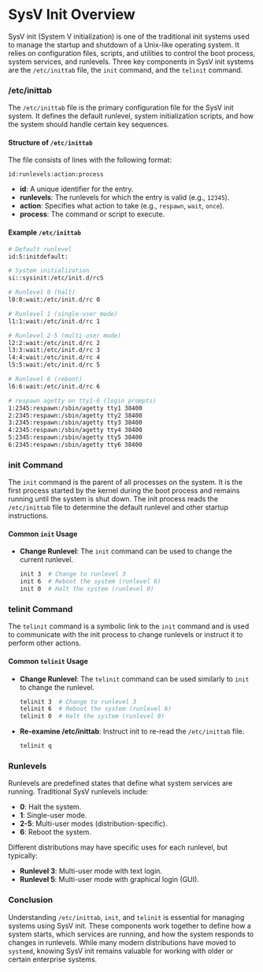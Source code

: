 # SysV Init Overview

SysV init (System V initialization) is one of the traditional init systems used to manage the startup and shutdown of a Unix-like operating system. It relies on configuration files, scripts, and utilities to control the boot process, system services, and runlevels. Three key components in SysV init systems are the `/etc/inittab` file, the `init` command, and the `telinit` command.

### /etc/inittab

The `/etc/inittab` file is the primary configuration file for the SysV init system. It defines the default runlevel, system initialization scripts, and how the system should handle certain key sequences.

#### Structure of `/etc/inittab`

The file consists of lines with the following format:
```
id:runlevels:action:process
```

- **id**: A unique identifier for the entry.
- **runlevels**: The runlevels for which the entry is valid (e.g., `12345`).
- **action**: Specifies what action to take (e.g., `respawn`, `wait`, `once`).
- **process**: The command or script to execute.

#### Example `/etc/inittab`

```bash
# Default runlevel
id:5:initdefault:

# System initialization
si::sysinit:/etc/init.d/rcS

# Runlevel 0 (halt)
l0:0:wait:/etc/init.d/rc 0

# Runlevel 1 (single-user mode)
l1:1:wait:/etc/init.d/rc 1

# Runlevel 2-5 (multi-user mode)
l2:2:wait:/etc/init.d/rc 2
l3:3:wait:/etc/init.d/rc 3
l4:4:wait:/etc/init.d/rc 4
l5:5:wait:/etc/init.d/rc 5

# Runlevel 6 (reboot)
l6:6:wait:/etc/init.d/rc 6

# respawn agetty on tty1-6 (login prompts)
1:2345:respawn:/sbin/agetty tty1 38400
2:2345:respawn:/sbin/agetty tty2 38400
3:2345:respawn:/sbin/agetty tty3 38400
4:2345:respawn:/sbin/agetty tty4 38400
5:2345:respawn:/sbin/agetty tty5 38400
6:2345:respawn:/sbin/agetty tty6 38400
```

### init Command

The `init` command is the parent of all processes on the system. It is the first process started by the kernel during the boot process and remains running until the system is shut down. The init process reads the `/etc/inittab` file to determine the default runlevel and other startup instructions.

#### Common `init` Usage

- **Change Runlevel**: The `init` command can be used to change the current runlevel.
  ```bash
  init 3  # Change to runlevel 3
  init 6  # Reboot the system (runlevel 6)
  init 0  # Halt the system (runlevel 0)
  ```

### telinit Command

The `telinit` command is a symbolic link to the `init` command and is used to communicate with the init process to change runlevels or instruct it to perform other actions.

#### Common `telinit` Usage

- **Change Runlevel**: The `telinit` command can be used similarly to `init` to change the runlevel.
  ```bash
  telinit 3  # Change to runlevel 3
  telinit 6  # Reboot the system (runlevel 6)
  telinit 0  # Halt the system (runlevel 0)
  ```

- **Re-examine /etc/inittab**: Instruct init to re-read the `/etc/inittab` file.
  ```bash
  telinit q
  ```

### Runlevels

Runlevels are predefined states that define what system services are running. Traditional SysV runlevels include:

- **0**: Halt the system.
- **1**: Single-user mode.
- **2-5**: Multi-user modes (distribution-specific).
- **6**: Reboot the system.

Different distributions may have specific uses for each runlevel, but typically:

- **Runlevel 3**: Multi-user mode with text login.
- **Runlevel 5**: Multi-user mode with graphical login (GUI).

### Conclusion

Understanding `/etc/inittab`, `init`, and `telinit` is essential for managing systems using SysV init. These components work together to define how a system starts, which services are running, and how the system responds to changes in runlevels. While many modern distributions have moved to `systemd`, knowing SysV init remains valuable for working with older or certain enterprise systems.
